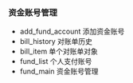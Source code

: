 ### 资金账号管理

- add_fund_account 添加资金账号
- bill_history 对账单历史
- bill_item 单个对账单对象
- fund_list 个人支付账号
- fund_main 资金账号管理